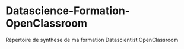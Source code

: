 # Datascience-Formation-OpenClassroom
Répertoire de synthèse de ma formation Datascientist OpenClassroom
